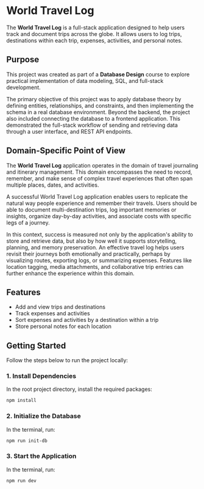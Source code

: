 # World Travel Log

The **World Travel Log** is a full-stack application designed to help users track and document trips across the globe. It allows users to log trips, destinations within each trip, expenses, activities, and personal notes.

## Purpose

This project was created as part of a **Database Design** course to explore practical implementation of data modeling, SQL, and full-stack development.   

The primary objective of this project was to apply database theory by defining entities, relationships, and constraints, and then implementing the schema in a real database environment. Beyond the backend, the project also included connecting the database to a frontend application. This demonstrated the full-stack workflow of sending and retrieving data through a user interface, and REST API endpoints.

## Domain-Specific Point of View

The **World Travel Log** application operates in the domain of travel journaling and itinerary management. This domain encompasses the need to record, remember, and make sense of complex travel experiences that often span multiple places, dates, and activities.

A successful World Travel Log application enables users to replicate the natural way people experience and remember their travels. Users should be able to document multi-destination trips, log important memories or insights, organize day-by-day activities, and associate costs with specific legs of a journey.

In this context, success is measured not only by the application's ability to store and retrieve data, but also by how well it supports storytelling, planning, and memory preservation. An effective travel log helps users revisit their journeys both emotionally and practically, perhaps by visualizing routes, exporting logs, or summarizing expenses. Features like location tagging, media attachments, and collaborative trip entries can further enhance the experience within this domain.


## Features
- Add and view trips and destinations
- Track expenses and activities
- Sort expenses and activities by a destination within a trip
- Store personal notes for each location


## Getting Started

Follow the steps below to run the project locally:

### 1. Install Dependencies

In the root project directory, install the required packages:

```bash
npm install
```

### 2. Initialize the Database

In the terminal, run:

```bash
npm run init-db
```

### 3. Start the Application

In the terminal, run:

```bash
npm run dev
```
